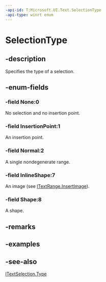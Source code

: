 ```yaml
---
-api-id: T:Microsoft.UI.Text.SelectionType
-api-type: winrt enum
---
```


<!-- Enumeration syntax
public enum Windows.UI.Text.SelectionType : int
-->

# SelectionType

## -description
Specifies the type of a selection.

## -enum-fields
### -field None:0
No selection and no insertion point.

### -field InsertionPoint:1
An insertion point.

### -field Normal:2
A single nondegenerate range.

### -field InlineShape:7
An image (see [ITextRange.InsertImage](itextrange_insertimage_1298669653.md)).

### -field Shape:8
A shape.


## -remarks

## -examples

## -see-also
[ITextSelection.Type](itextselection_type.md)
